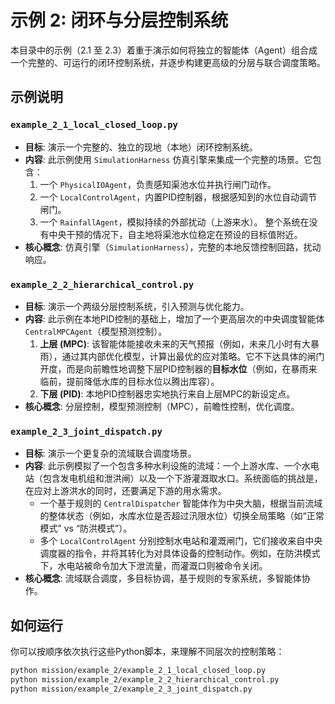 # 示例 2: 闭环与分层控制系统

本目录中的示例（2.1 至 2.3）着重于演示如何将独立的智能体（Agent）组合成一个完整的、可运行的闭环控制系统，并逐步构建更高级的分层与联合调度策略。

## 示例说明

### `example_2_1_local_closed_loop.py`
*   **目标**: 演示一个完整的、独立的现地（本地）闭环控制系统。
*   **内容**: 此示例使用 `SimulationHarness` 仿真引擎来集成一个完整的场景。它包含：
    1.  一个 `PhysicalIOAgent`，负责感知渠池水位并执行闸门动作。
    2.  一个 `LocalControlAgent`，内置PID控制器，根据感知到的水位自动调节闸门。
    3.  一个 `RainfallAgent`，模拟持续的外部扰动（上游来水）。
    整个系统在没有中央干预的情况下，自主地将渠池水位稳定在预设的目标值附近。
*   **核心概念**: 仿真引擎（`SimulationHarness`），完整的本地反馈控制回路，扰动响应。

### `example_2_2_hierarchical_control.py`
*   **目标**: 演示一个两级分层控制系统，引入预测与优化能力。
*   **内容**: 此示例在本地PID控制的基础上，增加了一个更高层次的中央调度智能体 `CentralMPCAgent`（模型预测控制）。
    1.  **上层 (MPC)**: 该智能体能接收未来的天气预报（例如，未来几小时有大暴雨），通过其内部优化模型，计算出最优的应对策略。它不下达具体的闸门开度，而是向前瞻性地调整下层PID控制器的**目标水位**（例如，在暴雨来临前，提前降低水库的目标水位以腾出库容）。
    2.  **下层 (PID)**: 本地PID控制器忠实地执行来自上层MPC的新设定点。
*   **核心概念**: 分层控制，模型预测控制（MPC），前瞻性控制，优化调度。

### `example_2_3_joint_dispatch.py`
*   **目标**: 演示一个更复杂的流域联合调度场景。
*   **内容**: 此示例模拟了一个包含多种水利设施的流域：一个上游水库、一个水电站（包含发电机组和泄洪闸）以及一个下游灌溉取水口。系统面临的挑战是，在应对上游洪水的同时，还要满足下游的用水需求。
    *   一个基于规则的 `CentralDispatcher` 智能体作为中央大脑，根据当前流域的整体状态（例如，水库水位是否超过汛限水位）切换全局策略（如“正常模式” vs “防洪模式”）。
    *   多个 `LocalControlAgent` 分别控制水电站和灌溉闸门，它们接收来自中央调度器的指令，并将其转化为对具体设备的控制动作。例如，在防洪模式下，水电站被命令加大下泄流量，而灌溉口则被命令关闭。
*   **核心概念**: 流域联合调度，多目标协调，基于规则的专家系统，多智能体协作。

## 如何运行

你可以按顺序依次执行这些Python脚本，来理解不同层次的控制策略：

```bash
python mission/example_2/example_2_1_local_closed_loop.py
python mission/example_2/example_2_2_hierarchical_control.py
python mission/example_2/example_2_3_joint_dispatch.py
```

